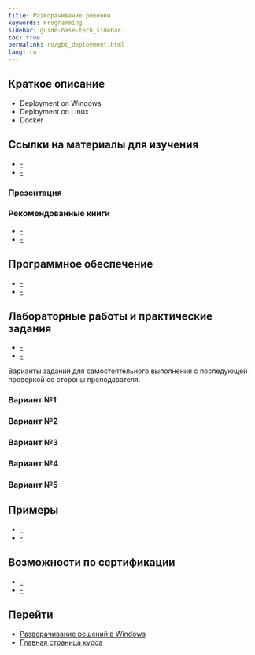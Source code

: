```yaml
---
title: Разворачивание решений
keywords: Programming
sidebar: guide-base-tech_sidebar
toc: true
permalink: ru/gbt_deployment.html
lang: ru
---
```


## Краткое описание

* Deployment on Windows
* Deployment on Linux
* Docker

##  Ссылки на материалы для изучения

* [-]()
* [-]()

### Презентация

### Рекомендованные книги

* [-]()
* [-]()

## Программное обеспечение

* [-]()
* [-]()

## Лабораторные работы и практические задания

* [-]()
* [-]()

Варианты заданий для самостоятельного выполнения с последующей проверкой со стороны преподавателя.

### Вариант №1

### Вариант №2

### Вариант №3

### Вариант №4

### Вариант №5

## Примеры

* [-]()
* [-]()

## Возможности по сертификации

* [-]()
* [-]()

## Перейти
* [Разворачивание решений в Windows](gbt_deployment_windows.html)
* [Главная страница курса](gbt_landing-page.html)
